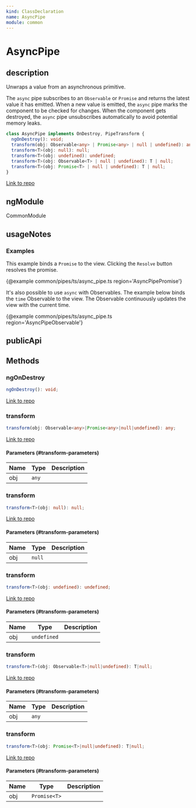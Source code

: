 ```yaml
---
kind: ClassDeclaration
name: AsyncPipe
module: common
---
```


# AsyncPipe

## description

Unwraps a value from an asynchronous primitive.

The `async` pipe subscribes to an `Observable` or `Promise` and returns the latest value it has
emitted. When a new value is emitted, the `async` pipe marks the component to be checked for
changes. When the component gets destroyed, the `async` pipe unsubscribes automatically to avoid
potential memory leaks.

```ts
class AsyncPipe implements OnDestroy, PipeTransform {
  ngOnDestroy(): void;
  transform(obj: Observable<any> | Promise<any> | null | undefined): any;
  transform<T>(obj: null): null;
  transform<T>(obj: undefined): undefined;
  transform<T>(obj: Observable<T> | null | undefined): T | null;
  transform<T>(obj: Promise<T> | null | undefined): T | null;
}
```

[Link to repo](https://github.com/timdeschryver/angular/blob/master/packages/common/src/pipes/async_pipe.ts#L81-L149)

## ngModule

CommonModule

## usageNotes

### Examples

This example binds a `Promise` to the view. Clicking the `Resolve` button resolves the
promise.

{@example common/pipes/ts/async_pipe.ts region='AsyncPipePromise'}

It's also possible to use `async` with Observables. The example below binds the `time` Observable
to the view. The Observable continuously updates the view with the current time.

{@example common/pipes/ts/async_pipe.ts region='AsyncPipeObservable'}

## publicApi

## Methods

### ngOnDestroy

```ts
ngOnDestroy(): void;
```

[Link to repo](https://github.com/timdeschryver/angular/blob/master/packages/common/src/pipes/async_pipe.ts#L91-L95)

### transform

```ts
transform(obj: Observable<any>|Promise<any>|null|undefined): any;
```

[Link to repo](https://github.com/timdeschryver/angular/blob/master/packages/common/src/pipes/async_pipe.ts#L101-L115)

#### Parameters (#transform-parameters)

| Name | Type  | Description |
| ---- | ----- | ----------- |
| obj  | `any` |             |

### transform

```ts
transform<T>(obj: null): null;
```

[Link to repo](https://github.com/timdeschryver/angular/blob/master/packages/common/src/pipes/async_pipe.ts#L97-L97)

#### Parameters (#transform-parameters)

| Name | Type   | Description |
| ---- | ------ | ----------- |
| obj  | `null` |             |

### transform

```ts
transform<T>(obj: undefined): undefined;
```

[Link to repo](https://github.com/timdeschryver/angular/blob/master/packages/common/src/pipes/async_pipe.ts#L98-L98)

#### Parameters (#transform-parameters)

| Name | Type        | Description |
| ---- | ----------- | ----------- |
| obj  | `undefined` |             |

### transform

```ts
transform<T>(obj: Observable<T>|null|undefined): T|null;
```

[Link to repo](https://github.com/timdeschryver/angular/blob/master/packages/common/src/pipes/async_pipe.ts#L99-L99)

#### Parameters (#transform-parameters)

| Name | Type  | Description |
| ---- | ----- | ----------- |
| obj  | `any` |             |

### transform

```ts
transform<T>(obj: Promise<T>|null|undefined): T|null;
```

[Link to repo](https://github.com/timdeschryver/angular/blob/master/packages/common/src/pipes/async_pipe.ts#L100-L100)

#### Parameters (#transform-parameters)

| Name | Type         | Description |
| ---- | ------------ | ----------- |
| obj  | `Promise<T>` |             |
